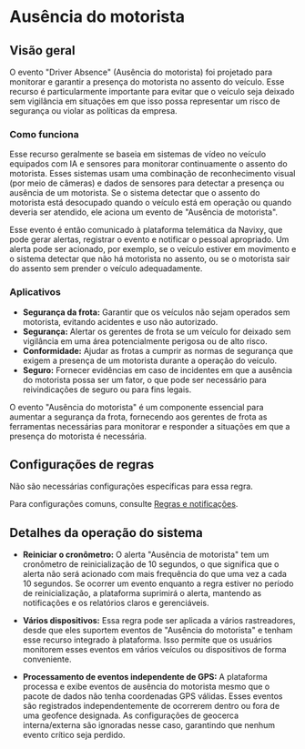 # Ausência do motorista

## Visão geral

O evento "Driver Absence" (Ausência do motorista) foi projetado para monitorar e garantir a presença do motorista no assento do veículo. Esse recurso é particularmente importante para evitar que o veículo seja deixado sem vigilância em situações em que isso possa representar um risco de segurança ou violar as políticas da empresa.

### Como funciona

Esse recurso geralmente se baseia em sistemas de vídeo no veículo equipados com IA e sensores para monitorar continuamente o assento do motorista. Esses sistemas usam uma combinação de reconhecimento visual (por meio de câmeras) e dados de sensores para detectar a presença ou ausência de um motorista. Se o sistema detectar que o assento do motorista está desocupado quando o veículo está em operação ou quando deveria ser atendido, ele aciona um evento de "Ausência de motorista".

Esse evento é então comunicado à plataforma telemática da Navixy, que pode gerar alertas, registrar o evento e notificar o pessoal apropriado. Um alerta pode ser acionado, por exemplo, se o veículo estiver em movimento e o sistema detectar que não há motorista no assento, ou se o motorista sair do assento sem prender o veículo adequadamente.

### Aplicativos

- **Segurança da frota:** Garantir que os veículos não sejam operados sem motorista, evitando acidentes e uso não autorizado.
- **Segurança:** Alertar os gerentes de frota se um veículo for deixado sem vigilância em uma área potencialmente perigosa ou de alto risco.
- **Conformidade:** Ajudar as frotas a cumprir as normas de segurança que exigem a presença de um motorista durante a operação do veículo.
- **Seguro:** Fornecer evidências em caso de incidentes em que a ausência do motorista possa ser um fator, o que pode ser necessário para reivindicações de seguro ou para fins legais.

O evento "Ausência do motorista" é um componente essencial para aumentar a segurança da frota, fornecendo aos gerentes de frota as ferramentas necessárias para monitorar e responder a situações em que a presença do motorista é necessária.

## Configurações de regras

Não são necessárias configurações específicas para essa regra.

Para configurações comuns, consulte [Regras e notificações](../../regras-e-notificacoes.md).

## Detalhes da operação do sistema

- **Reiniciar o cronômetro:** O alerta "Ausência de motorista" tem um cronômetro de reinicialização de 10 segundos, o que significa que o alerta não será acionado com mais frequência do que uma vez a cada 10 segundos. Se ocorrer um evento enquanto a regra estiver no período de reinicialização, a plataforma suprimirá o alerta, mantendo as notificações e os relatórios claros e gerenciáveis.

- **Vários dispositivos:** Essa regra pode ser aplicada a vários rastreadores, desde que eles suportem eventos de "Ausência do motorista" e tenham esse recurso integrado à plataforma. Isso permite que os usuários monitorem esses eventos em vários veículos ou dispositivos de forma conveniente.

- **Processamento de eventos independente de GPS:** A plataforma processa e exibe eventos de ausência do motorista mesmo que o pacote de dados não tenha coordenadas GPS válidas. Esses eventos são registrados independentemente de ocorrerem dentro ou fora de uma geofence designada. As configurações de geocerca interna/externa são ignoradas nesse caso, garantindo que nenhum evento crítico seja perdido.